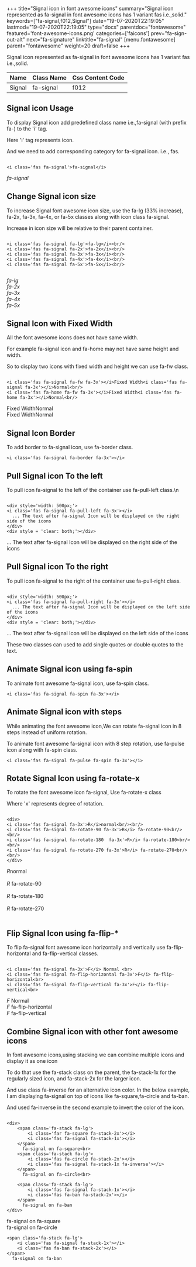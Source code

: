 +++
title="Signal icon in font awesome icons"
summary="Signal icon represented as fa-signal in font awesome icons has 1 variant fas i.e.,solid."
keywords=["fa-signal,f012,Signal"]
date="19-07-2020T22:19:05"
lastmod="19-07-2020T22:19:05"
type="docs"
parentdoc="fontawesome"
featured='font-awesome-icons.png'
categories=['faicons']
prev="fa-sign-out-alt"
next="fa-signature"
linktitle="fa-signal"
[menu.fontawesome]
parent="fontawesome"
weight=20
draft=false
+++


Signal icon represented as fa-signal in font awesome icons has 1 variant fas i.e.,solid.

<div class='table-responsive'><table class='table'><thead><tr><th>Name</th><th>Class Name</th><th>Css Content Code</th></tr></thead><tbody><tr><td>Signal</td><td>fa-signal</td><td>f012</td></tr></tbody></table></div>



## Signal icon Usage

To display Signal icon add predefined class name i.e.,fa-signal (with prefix fa-) to the 'i' tag.

Here 'i' tag represents icon.

And we need to add corresponding category for fa-signal icon. i.e., fas.


```

<i class='fas fa-signal'>fa-signal</i>
```

<i class='fas fa-signal'>fa-signal</i>




## Change Signal icon size
To increase Signal font awesome icon size, use the fa-lg (33% increase), fa-2x, fa-3x, fa-4x, or fa-5x classes along with icon class fa-signal.

Increase in icon size will be relative to their parent container. 

```

<i class='fas fa-signal fa-lg'>fa-lg</i><br/>
<i class='fas fa-signal fa-2x'>fa-2x</i><br/>
<i class='fas fa-signal fa-3x'>fa-3x</i><br/>
<i class='fas fa-signal fa-4x'>fa-4x</i><br/>
<i class='fas fa-signal fa-5x'>fa-5x</i><br/>
            
```

<i class='fas fa-signal fa-lg'>fa-lg</i><br/>
<i class='fas fa-signal fa-2x'>fa-2x</i><br/>
<i class='fas fa-signal fa-3x'>fa-3x</i><br/>
<i class='fas fa-signal fa-4x'>fa-4x</i><br/>
<i class='fas fa-signal fa-5x'>fa-5x</i><br/>
            



## Signal Icon with Fixed Width 

All the font awesome icons does not have same width.

For example fa-signal icon and fa-home may not have same height and width.

So to display two icons with fixed width and height we can use fa-fw class.


```

<i class='fas fa-signal fa-fw fa-3x'></i>Fixed Width<i class='fas fa-signal fa-3x'></i>Normal<br/>
<i class='fas fa-home fa-fw fa-3x'></i>Fixed Width<i class='fas fa-home fa-3x'></i>Normal<br/>
```

<i class='fas fa-signal fa-fw fa-3x'></i>Fixed Width<i class='fas fa-signal fa-3x'></i>Normal<br/>
<i class='fas fa-home fa-fw fa-3x'></i>Fixed Width<i class='fas fa-home fa-3x'></i>Normal<br/>



## Signal Icon Border 

To add border to fa-signal icon, use fa-border class.


```
<i class='fas fa-signal fa-border fa-3x'></i>

```
<i class='fas fa-signal fa-border fa-3x'></i>





## Pull Signal icon To the left

To pull icon fa-signal to the left of the container use fa-pull-left class.\n

```

<div style='width: 500px;'>
<i class='fas fa-signal fa-pull-left fa-3x'></i>
  ... The text after fa-signal Icon will be displayed on the right side of the icons
</div>
<div style = 'clear: both;'></div>
```

<div style='width: 500px;'>
<i class='fas fa-signal fa-pull-left fa-3x'></i>
  ... The text after fa-signal Icon will be displayed on the right side of the icons
</div>
<div style = 'clear: both;'></div>




## Pull Signal icon To the right
To pull icon fa-signal to the right of the container use fa-pull-right class.

```

<div style='width: 500px;'>
<i class='fas fa-signal fa-pull-right fa-3x'></i>
  ... The text after fa-signal Icon will be displayed on the left side of the icons
</div>
<div style = 'clear: both;'></div>
```

<div style='width: 500px;'>
<i class='fas fa-signal fa-pull-right fa-3x'></i>
  ... The text after fa-signal Icon will be displayed on the left side of the icons
</div>
<div style = 'clear: both;'></div>

These two classes can used to add single quotes or double quotes to the text.


## Animate Signal icon using fa-spin
To animate font awesome fa-signal icon, use fa-spin class.

```
<i class='fas fa-signal fa-spin fa-3x'></i>
```
<i class='fas fa-signal fa-spin fa-3x'></i>




## Animate Signal icon with steps
While animating the font awesome icon,We can rotate fa-signal icon in 8 steps instead of uniform rotation.

To animate font awesome fa-signal icon with 8 step rotation, use fa-pulse icon along with fa-spin class.


```
<i class='fas fa-signal fa-pulse fa-spin fa-3x'></i>

```
<i class='fas fa-signal fa-pulse fa-spin fa-3x'></i>





## Rotate Signal Icon using fa-rotate-x
To rotate the font awesome icon fa-signal, Use fa-rotate-x class

Where 'x' represents degree of rotation.


```

<div>
<i class='fas fa-signal fa-3x'>R</i>normal<br/><br/>
<i class='fas fa-signal fa-rotate-90 fa-3x'>R</i> fa-rotate-90<br/><br/> 
<i class='fas fa-signal fa-rotate-180  fa-3x'>R</i> fa-rotate-180<br/><br/> 
<i class='fas fa-signal fa-rotate-270 fa-3x'>R</i> fa-rotate-270<br/><br/>
</div>
```

<div>
<i class='fas fa-signal fa-3x'>R</i>normal<br/><br/>
<i class='fas fa-signal fa-rotate-90 fa-3x'>R</i> fa-rotate-90<br/><br/> 
<i class='fas fa-signal fa-rotate-180  fa-3x'>R</i> fa-rotate-180<br/><br/> 
<i class='fas fa-signal fa-rotate-270 fa-3x'>R</i> fa-rotate-270<br/><br/>
</div>




## Flip Signal Icon using fa-flip-*
To flip fa-signal font awesome icon horizontally and vertically use fa-flip-horizontal and fa-flip-vertical classes. 

```

<i class='fas fa-signal fa-3x'>F</i> Normal <br>
<i class='fas fa-signal fa-flip-horizontal fa-3x'>F</i> fa-flip-horizontal<br>
<i class='fas fa-signal fa-flip-vertical fa-3x'>F</i> fa-flip-vertical<br>
```

<i class='fas fa-signal fa-3x'>F</i> Normal <br>
<i class='fas fa-signal fa-flip-horizontal fa-3x'>F</i> fa-flip-horizontal<br>
<i class='fas fa-signal fa-flip-vertical fa-3x'>F</i> fa-flip-vertical<br>




## Combine Signal icon with other font awesome icons
In font awesome icons,using stacking we can combine multiple icons and display it as one icon 

To do that use the fa-stack class on the parent, the fa-stack-1x for the regularly sized icon, and fa-stack-2x for the larger icon.

And use class fa-inverse for an alternative icon color. 
In the below example, I am displaying fa-signal on top of icons like fa-square,fa-circle and fa-ban.

And used fa-inverse in the second example to invert the color of the icon.

```

<div>
    <span class='fa-stack fa-lg'>
        <i class='far fa-square fa-stack-2x'></i>
        <i class='fas fa-signal fa-stack-1x'></i>
    </span>
      fa-signal on fa-square<br>
    <span class='fa-stack fa-lg'>
        <i class='fas fa-circle fa-stack-2x'></i>
        <i class='fas fa-signal fa-stack-1x fa-inverse'></i>
    </span>
      fa-signal on fa-circle<br>

    <span class='fa-stack fa-lg'>
        <i class='fas fa-signal fa-stack-1x'></i>
        <i class='fas fa-ban fa-stack-2x'></i>
    </span>
      fa-signal on fa-ban
</div>
```

<div>
    <span class='fa-stack fa-lg'>
        <i class='far fa-square fa-stack-2x'></i>
        <i class='fas fa-signal fa-stack-1x'></i>
    </span>
      fa-signal on fa-square<br>
    <span class='fa-stack fa-lg'>
        <i class='fas fa-circle fa-stack-2x'></i>
        <i class='fas fa-signal fa-stack-1x fa-inverse'></i>
    </span>
      fa-signal on fa-circle<br>

    <span class='fa-stack fa-lg'>
        <i class='fas fa-signal fa-stack-1x'></i>
        <i class='fas fa-ban fa-stack-2x'></i>
    </span>
      fa-signal on fa-ban
</div>






